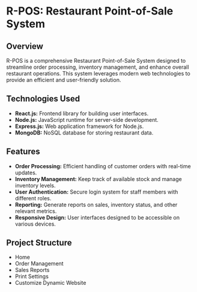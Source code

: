 # R-POS: Restaurant Point-of-Sale System

## Overview

R-POS is a comprehensive Restaurant Point-of-Sale System designed to streamline order processing, inventory management, and enhance overall restaurant operations. This system leverages modern web technologies to provide an efficient and user-friendly solution.

## Technologies Used

- **React.js:** Frontend library for building user interfaces.
- **Node.js:** JavaScript runtime for server-side development.
- **Express.js:** Web application framework for Node.js.
- **MongoDB:** NoSQL database for storing restaurant data.

## Features

- **Order Processing:** Efficient handling of customer orders with real-time updates.
- **Inventory Management:** Keep track of available stock and manage inventory levels.
- **User Authentication:** Secure login system for staff members with different roles.
- **Reporting:** Generate reports on sales, inventory status, and other relevant metrics.
- **Responsive Design:** User interfaces designed to be accessible on various devices.

## Project Structure

- Home
- Order Management
- Sales Reports
- Print Settings
- Customize Dynamic Website